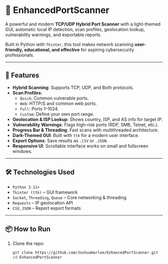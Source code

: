 # 🔎 EnhancedPortScanner

A powerful and modern **TCP/UDP Hybrid Port Scanner** with a light-themed GUI, automatic local IP detection, scan profiles, geolocation lookup, vulnerability warnings, and exportable reports.

Built in Python with `Tkinter`, this tool makes network scanning **user-friendly, educational, and effective** for aspiring cybersecurity professionals.

---

## 🚀 Features

- **Hybrid Scanning**: Supports TCP, UDP, and Both protocols.
- **Scan Profiles**:
  - `Quick`: Common vulnerable ports.
  - `Web`: HTTP/S and common web ports.
  - `Full`: Ports 1–1024.
  - `Custom`: Define your own port range.
- **Geolocation & ISP Lookup**: Shows country, ISP, and AS info for target IP.
- **Vulnerability Warnings**: Flags high-risk ports (RDP, SMB, Telnet, etc.).
- **Progress Bar & Threading**: Fast scans with multithreaded architecture.
- **Dark-Themed GUI**: Built with `ttk` for a modern user interface.
- **Export Options**: Save results as `.CSV` or `.JSON`.
- **Responsive UI**: Scrollable interface works on small and fullscreen windows.

---

## 🛠 Technologies Used

- `Python 3.11+`
- `Tkinter (ttk)` – GUI framework
- `Socket`, `Threading`, `Queue` – Core networking & threading
- `Requests` – IP geolocation API
- `CSV`, `JSON` – Report export formats

---


## 📦 How to Run

1. Clone the repo:

   ```bash
   git clone https://github.com/JoshuaHarlee/EnhancedPortScanner.git
   cd EnhancedPortScanner
